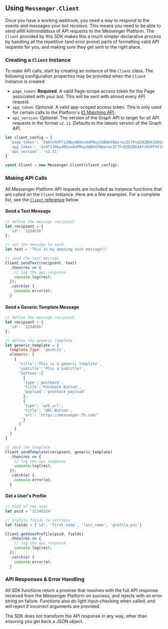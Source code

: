 ## Using `Messenger.Client`

Once you have a working webhook, you need a way to respond to the events and messages your bot receievs. This means you need to be able to send allllll kiiinnndddsss of API requests to the Messenger Platform. The `Client` provided by this SDK makes this a much simpler declarative process by handling all the repetitive (and error prone) parts of formatting valid API requests for you, and making sure they get sent to the right place.

### Creating a `Client` Instance

To make API calls, start by creating an instance of the `Client` class. The following configuration properties may be provided when the `Client` instance is created: 

- `page_token`: __Required__. A valid Page-scope access token for the Page associated with your bot. This will be sent with almost every API request.
- `app_token`: _Optional._ A valid app-scoped access token. This is only used for certain calls to the Platform's [ID Matching API](https://developers.facebook.com/docs/messenger-platform/identity/id-matching).
- `api_version`: _Optional._ The version of the Graph API to target for all API requests in the format `v2.11`. Defaults to the latests version of the Graph API.

```js
let client_config = {
  'page_token': 'EAAYcRUPT1JNby4BSexAmPMuy3QBAGYBAorwzZC7FnQZBZBkFZAOZAF9CBQzt6qsdCwg',
  'app_token': 'qsdT1JNby4BSexAmPMuy3QBAGYBAorwzZC7FnQZBZBEAAYcRUPFkFZAOZACwg9CBQzt6',
  'api_version': 'v2.11'
}

const Client = new Messenger.Client(client_config);
```

### Making API Calls

All Messenger Platform API requests are included as instance functions that are called on the `Client` instance. Here are a few examples. For a complete list, see the [`Client` reference](#client) below. 

#### Send a Text Message

```js
// define the message recipient
let recipient = {
  'id': '1234556'
};

// set the message to send
let text = 'This is my amazing text message?!'

// send the text message
Client.sendText(recipient, text)
  .then(res => {
    // log the api response
    console.log(res);
  });
  .catch(e) {
    console.error(e);
  }
```

#### Send a Generic Template Message

```js
// define the message recipient
let recipient = {
  'id': '1234556'
};

// define the generic template
let generic_template = {
  template_type: 'generic',
  elements: [
    {
      'title':'This is a generic template',
      'subtitle':'Plus a subtitle!',
      'buttons':[
        {
        'type':'postback',
        'title':'Postback Button',
        'payload':'postback_payload'
        },
        {
        'type': 'web_url',
        'title': 'URL Button',
        'url': 'https://messenger.fb.com/'
        }
      ]      
    }
  ]
}

// send the template
Client.sendTemplate(recipient, generic_template)
  .then(res => {
    // log the api response
    console.log(res);
  });
  .catch(e) {
    console.error(e);
  }
```

#### Get a User's Profile

```js
// PSID of the user
let psid = '12345324'

// profile fields to retrieve
let fields = ['id', 'first_name', 'last_name', 'profile_pic']

Client.getUserProfile(psid, fields)
  .then(res => {
    // log the api response
    console.log(res);
  });
  .catch(e) {
    console.error(e);
  }
```

### API Responses & Error Handling

All SDK functions return a promise that resolves with the full API response received from the Messenger Platform on success, and rejects with an error string on failure. Functions also do light input-checking when called, and will reject if incorrect arguments are provided.

The SDK does not transform the API response in any way, other than ensuring you get back a JSON object.